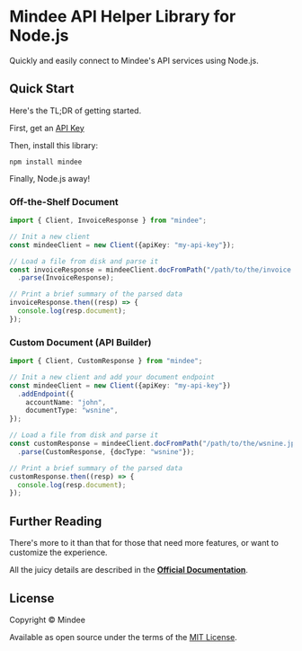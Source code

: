 # Mindee API Helper Library for Node.js
Quickly and easily connect to Mindee's API services using Node.js.

## Quick Start
Here's the TL;DR of getting started.

First, get an [API Key](https://developers.mindee.com/docs/create-api-key)

Then, install this library:
```shell
npm install mindee
```

Finally, Node.js away!

### Off-the-Shelf Document

```ts
import { Client, InvoiceResponse } from "mindee";

// Init a new client
const mindeeClient = new Client({apiKey: "my-api-key"});

// Load a file from disk and parse it
const invoiceResponse = mindeeClient.docFromPath("/path/to/the/invoice.pdf")
  .parse(InvoiceResponse);

// Print a brief summary of the parsed data
invoiceResponse.then((resp) => {
  console.log(resp.document);
});
```

### Custom Document (API Builder)

```ts
import { Client, CustomResponse } from "mindee";

// Init a new client and add your document endpoint
const mindeeClient = new Client({apiKey: "my-api-key"})
  .addEndpoint({
    accountName: "john",
    documentType: "wsnine",
});

// Load a file from disk and parse it
const customResponse = mindeeClient.docFromPath("/path/to/the/wsnine.jpg")
  .parse(CustomResponse, {docType: "wsnine"});

// Print a brief summary of the parsed data
customResponse.then((resp) => {
  console.log(resp.document);
});
```

## Further Reading
There's more to it than that for those that need more features, or want to
customize the experience.

All the juicy details are described in the
**[Official Documentation](https://developers.mindee.com/docs/nodejs-sdk)**.

## License
Copyright © Mindee

Available as open source under the terms of the [MIT License](https://opensource.org/licenses/MIT).
